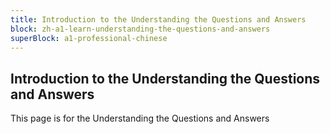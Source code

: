 ```yaml
---
title: Introduction to the Understanding the Questions and Answers
block: zh-a1-learn-understanding-the-questions-and-answers
superBlock: a1-professional-chinese
---
```


## Introduction to the Understanding the Questions and Answers

This page is for the Understanding the Questions and Answers
